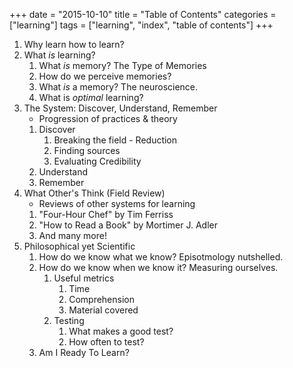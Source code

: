 +++
date = "2015-10-10"
title = "Table of Contents"
categories = ["learning"]
tags = ["learning", "index", "table of contents"]
+++
1. Why learn how to learn?
1. What *is* learning?
    1. What *is* memory? The Type of Memories
    1. How do we perceive memories?
    1. What *is* a memory? The neuroscience.
    1. What is *optimal* learning?
1. The System: Discover, Understand, Remember
    * Progression of practices & theory
    1. Discover
        1. Breaking the field - Reduction
        1. Finding sources
        1. Evaluating Credibility
    1. Understand
    1. Remember
1. What Other's Think (Field Review)
    * Reviews of other systems for learning
    1. "Four-Hour Chef" by Tim Ferriss
    1. "How to Read a Book" by Mortimer J. Adler
    1. And many more!
1. Philosophical yet Scientific
    1. How do we know what we know? Episotmology nutshelled.
    1. How do we know when we know it? Measuring ourselves.
        1. Useful metrics
            1. Time
            1. Comprehension
            1. Material covered
        1. Testing
            1. What makes a good test?
            1. How often to test?
    1. Am I Ready To Learn?
